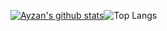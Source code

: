 [![Ayzan's github stats](https://github-readme-stats.vercel.app/api?username=monitrr)](https://ayzan.tech/)![Top Langs](https://github-readme-stats.vercel.app/api/top-langs/?username=monitrr&layout=compact)
